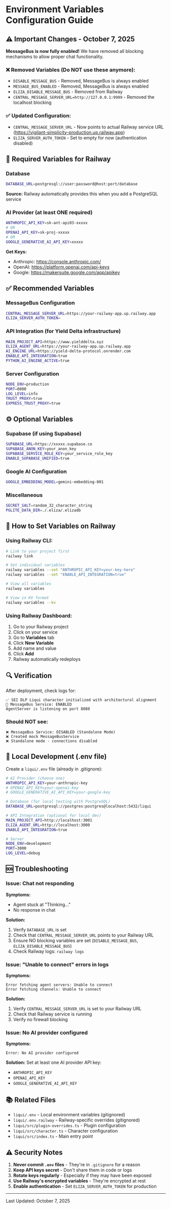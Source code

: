 # Environment Variables Configuration Guide

## ⚠️ Important Changes - October 7, 2025

**MessageBus is now fully enabled!** We have removed all blocking mechanisms to allow proper chat functionality.

### ❌ Removed Variables (Do NOT use these anymore):
- `DISABLE_MESSAGE_BUS` - Removed, MessageBus is always enabled
- `MESSAGE_BUS_ENABLED` - Removed, MessageBus is always enabled  
- `ELIZA_DISABLE_MESSAGE_BUS` - Removed from Railway
- `CENTRAL_MESSAGE_SERVER_URL=http://127.0.0.1:9999` - Removed the localhost blocking

### ✅ Updated Configuration:
- `CENTRAL_MESSAGE_SERVER_URL` - Now points to actual Railway service URL (https://vigilant-simplicity-production.up.railway.app)
- `ELIZA_SERVER_AUTH_TOKEN` - Set to empty for now (authentication disabled)

## 🔴 Required Variables for Railway

### Database
```bash
DATABASE_URL=postgresql://user:password@host:port/database
```
**Source:** Railway automatically provides this when you add a PostgreSQL service

### AI Provider (at least ONE required)
```bash
ANTHROPIC_API_KEY=sk-ant-api03-xxxxx
# OR
OPENAI_API_KEY=sk-proj-xxxxx  
# OR
GOOGLE_GENERATIVE_AI_API_KEY=xxxxx
```
**Get Keys:**
- Anthropic: https://console.anthropic.com/
- OpenAI: https://platform.openai.com/api-keys
- Google: https://makersuite.google.com/app/apikey

## ✅ Recommended Variables

### MessageBus Configuration
```bash
CENTRAL_MESSAGE_SERVER_URL=https://your-railway-app.up.railway.app
ELIZA_SERVER_AUTH_TOKEN=
```

### API Integration (for Yield Delta infrastructure)
```bash
MAIN_PROJECT_API=https://www.yielddelta.xyz
ELIZA_AGENT_URL=https://your-railway-app.up.railway.app
AI_ENGINE_URL=https://yield-delta-protocol.onrender.com
ENABLE_API_INTEGRATION=true
PYTHON_AI_ENGINE_ACTIVE=true
```

### Server Configuration
```bash
NODE_ENV=production
PORT=8080
LOG_LEVEL=info
TRUST_PROXY=true
EXPRESS_TRUST_PROXY=true
```

## ⚙️ Optional Variables

### Supabase (if using Supabase)
```bash
SUPABASE_URL=https://xxxxx.supabase.co
SUPABASE_ANON_KEY=your_anon_key
SUPABASE_SERVICE_ROLE_KEY=your_service_role_key
ENABLE_SUPABASE_UNIFIED=true
```

### Google AI Configuration
```bash
GOOGLE_EMBEDDING_MODEL=gemini-embedding-001
```

### Miscellaneous
```bash
SECRET_SALT=random_32_character_string
PGLITE_DATA_DIR=./.eliza/.elizadb
```

## 🚀 How to Set Variables on Railway

### Using Railway CLI:
```bash
# Link to your project first
railway link

# Set individual variables
railway variables --set "ANTHROPIC_API_KEY=your-key-here"
railway variables --set "ENABLE_API_INTEGRATION=true"

# View all variables
railway variables

# View in KV format
railway variables --kv
```

### Using Railway Dashboard:
1. Go to your Railway project
2. Click on your service
3. Go to **Variables** tab
4. Click **New Variable**
5. Add name and value
6. Click **Add**
7. Railway automatically redeploys

## 🔍 Verification

After deployment, check logs for:
```
✅ SEI DLP Liqui character initialized with architectural alignment
📡 MessageBus Service: ENABLED
AgentServer is listening on port 8080
```

### Should NOT see:
```
❌ MessageBus Service: DISABLED (Standalone Mode)
❌ Created mock MessageBusService
❌ Standalone mode - connections disabled
```

## 📝 Local Development (.env file)

Create a `liqui/.env` file (already in .gitignore):
```bash
# AI Provider (choose one)
ANTHROPIC_API_KEY=your-anthropic-key
# OPENAI_API_KEY=your-openai-key
# GOOGLE_GENERATIVE_AI_API_KEY=your-google-key

# Database (for local testing with PostgreSQL)
DATABASE_URL=postgresql://postgres:postgres@localhost:5432/liqui

# API Integration (optional for local dev)
MAIN_PROJECT_API=http://localhost:3001
ELIZA_AGENT_URL=http://localhost:3000
ENABLE_API_INTEGRATION=true

# Server
NODE_ENV=development
PORT=3000
LOG_LEVEL=debug
```

## 🆘 Troubleshooting

### Issue: Chat not responding
**Symptoms:**
- Agent stuck at "Thinking..."
- No response in chat

**Solution:**
1. Verify `DATABASE_URL` is set
2. Check that `CENTRAL_MESSAGE_SERVER_URL` points to your Railway URL
3. Ensure NO blocking variables are set (`DISABLE_MESSAGE_BUS`, `ELIZA_DISABLE_MESSAGE_BUS`)
4. Check Railway logs: `railway logs`

### Issue: "Unable to connect" errors in logs
**Symptoms:**
```
Error fetching agent servers: Unable to connect
Error fetching channels: Unable to connect
```

**Solution:**
1. Verify `CENTRAL_MESSAGE_SERVER_URL` is set to your Railway URL
2. Check that Railway service is running
3. Verify no firewall blocking

### Issue: No AI provider configured
**Symptoms:**
```
Error: No AI provider configured
```

**Solution:**
Set at least one AI provider API key:
- `ANTHROPIC_API_KEY`
- `OPENAI_API_KEY`
- `GOOGLE_GENERATIVE_AI_API_KEY`

## 📚 Related Files

- `liqui/.env` - Local environment variables (gitignored)
- `liqui/.env.railway` - Railway-specific overrides (gitignored)
- `liqui/src/plugin-overrides.ts` - Plugin configuration
- `liqui/src/character.ts` - Character configuration
- `liqui/src/index.ts` - Main entry point

## ⚠️ Security Notes

1. **Never commit `.env` files** - They're in `.gitignore` for a reason
2. **Keep API keys secret** - Don't share them in code or logs
3. **Rotate keys regularly** - Especially if they may have been exposed
4. **Use Railway's encrypted variables** - They're encrypted at rest
5. **Enable authentication** - Set `ELIZA_SERVER_AUTH_TOKEN` for production

---

Last Updated: October 7, 2025
